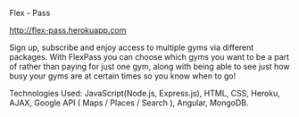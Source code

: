 Flex - Pass 


http://flex-pass.herokuapp.com


Sign up, subscribe and enjoy access to multiple gyms via different packages. With FlexPass you can choose which gyms you want to be a part of rather than paying for just one gym, along with being able to see just how busy your gyms are at certain times so you know when to go!


Technologies Used: JavaScript(Node.js, Express.js), HTML, CSS, Heroku, AJAX,  Google API ( Maps / Places / Search ), Angular, MongoDB.


